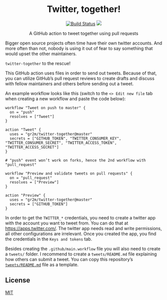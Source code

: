 <h1 align="center">Twitter, together!</h1>

<p align="center">
  <a href="https://travis-ci.com/gr2m/twitter-together" rel="nofollow"><img alt="Build Status" src="https://travis-ci.com/gr2m/twitter-together.svg?branch=master"></a>
  <a href="https://greenkeeper.io/" rel="nofollow"><img src="https://badges.greenkeeper.io/gr2m/twitter-together.svg?token=fec4ee116d4210bb3f03e13bed6266d5fc8e8764def4f269753e522abfba3a19&ts=1550824957051"></a>
</p>

<p align="center">A GitHub action to tweet together using pull requests</p>

Bigger open source projects often time have their own twitter accounts. And more often than not, nobody is using it out of fear to say something that would upset the other maintainers.

`twitter-together` to the rescue!

This GitHub action uses files in order to send out tweets. Because of that, you can utilize GitHub’s pull request reviews to create drafts and discuss with fellow maintainers and others before sending out a tweet.

An example workflow looks like this (switch to the <kbd>`<> Edit new file`</kbd> tab when creating a new workflow and paste the code below):

```workflow
workflow "Tweet on push to master" {
  on = "push"
  resolves = ["Tweet"]
}

action "Tweet" {
  uses = "gr2m/twitter-together@master"
  secrets = ["GITHUB_TOKEN", "TWITTER_CONSUMER_KEY", "TWITTER_CONSUMER_SECRET", "TWITTER_ACCESS_TOKEN", "TWITTER_ACCESS_SECRET"]
}

# "push" event won’t work on forks, hence the 2nd workflow with "pull_request"

workflow "Preview and validate tweets on pull requests" {
  on = "pull_request"
  resolves = ["Preview"]
}

action "Preview" {
  uses = "gr2m/twitter-together@master"
  secrets = ["GITHUB_TOKEN"]
}
```

In order to get the `TWITTER_*` credentials, you need to create a twitter app with the account you want to tweet from. You can do that at https://apps.twitter.com/. The twitter app needs read and write permissions, all other configurations are irrelevant. Once you created the app, you find the credentials in the  <kbd>`Keys and tokens`</kbd>  tab.

Besides creating the `.github/main.workflow` file you will also need to create a `tweets/` folder. I recommend to create a `tweets/README.md` file explaining how others can submit a tweet. You can copy this repository’s [`tweets/README.md`](tweets/README.md) file as a template.

## License

[MIT](LICENSE)
